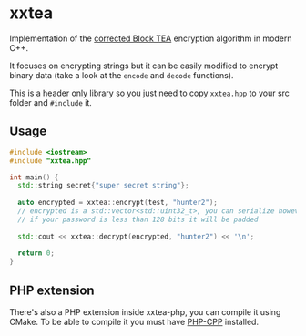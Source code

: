 # xxtea
Implementation of the [corrected Block TEA](https://en.wikipedia.org/wiki/XXTEA) encryption algorithm in modern C++. 

It focuses on encrypting strings but it can be easily modified to encrypt binary data (take a look at the `encode` and `decode` functions).

This is a header only library so you just need to copy `xxtea.hpp` to your src folder and `#include` it.

## Usage

```cpp
#include <iostream>
#include "xxtea.hpp"

int main() {
  std::string secret{"super secret string"};
  
  auto encrypted = xxtea::encrypt(test, "hunter2");
  // encrypted is a std::vector<std::uint32_t>, you can serialize however you want (an example of that is in the xxtea-php.cpp file)
  // if your password is less than 128 bits it will be padded
  
  std::cout << xxtea::decrypt(encrypted, "hunter2") << '\n';
  
  return 0;
}
```

## PHP extension

There's also a PHP extension inside xxtea-php, you can compile it using CMake. To be able to compile it you must have [PHP-CPP](https://github.com/CopernicaMarketingSoftware/PHP-CPP) installed.

